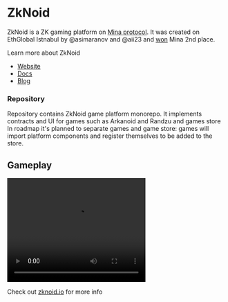# ZkNoid

ZkNoid is a ZK gaming platform on [Mina protocol](https://minaprotocol.com/).
It was created on EthGlobal Istnabul by @asimaranov and @aii23 and [won](https://ethglobal.com/showcase/zknoid-nr5ef) Mina 2nd place.

Learn more about ZkNoid
- [Website](https://www.zknoid.io/)
- [Docs](https://docs.zknoid.io/)
- [Blog](https://zknoid.medium.com/)

### Repository

Repository contains ZkNoid game platform monorepo. 
It implements contracts and UI for games such as Arkanoid and Randzu and games store
In roadmap it's planned to separate games and game store: games will import platform components and register themselves to be added to the store.

## Gameplay

<video width="320" height="240" controls>
  <source src="/img/zknoid_demo_debug_2.mp4" type="video/mp4">
</video>

Check out [zknoid.io](https://www.zknoid.io/) for more info
